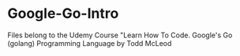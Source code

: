# Google-Go-Intro
Files belong to the Udemy Course "Learn How To Code. Google's Go (golang) Programming Language by Todd McLeod
